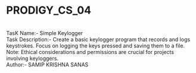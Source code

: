 # PRODIGY_CS_04
<br>TasK Name:- Simple Keylogger
<br>Task Description:- Create a basic keylogger program that records and logs keystrokes. Focus on logging the keys pressed and saving them to a file. Note: Ethical considerations and permissions are crucial for projects involving keyloggers.
<br>Author:- SAMIP KRISHNA SANAS
